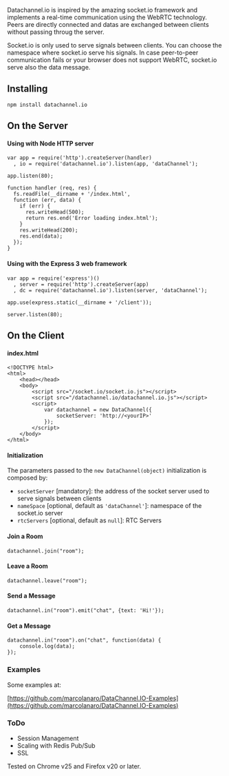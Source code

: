Datachannel.io is inspired by the amazing socket.io framework and implements a real-time communication using the WebRTC technology.
Peers are directly connected and datas are exchanged between clients without passing throug the server.

Socket.io is only used to serve signals between clients. You can choose the namespace where socket.io serve his signals.
In case peer-to-peer communication fails or your browser does not support WebRTC, socket.io serve also the data message.

## Installing
	npm install datachannel.io
## On the Server
#### Using with Node HTTP server
	var app = require('http').createServer(handler)
	  , io = require('datachannel.io').listen(app, 'dataChannel');

	app.listen(80);
	
	function handler (req, res) {
	  fs.readFile(__dirname + '/index.html',
	  function (err, data) {
	    if (err) {
	      res.writeHead(500);
	      return res.end('Error loading index.html');
	    }
	    res.writeHead(200);
	    res.end(data);
	  });
	}
#### Using with the Express 3 web framework
	var app = require('express')()
	  , server = require('http').createServer(app)
	  , dc = require('datachannel.io').listen(server, 'dataChannel');

	app.use(express.static(__dirname + '/client'));

	server.listen(80);
## On the Client
#### index.html
	<!DOCTYPE html>
	<html>
		<head></head>
		<body>
			<script src="/socket.io/socket.io.js"></script>
			<script src="/datachannel.io/datachannel.io.js"></script>
			<script>
				var datachannel = new DataChannel({
					socketServer: 'http://<yourIP>'
				});
			</script>
		</body>
	</html>
#### Initialization
The parameters passed to the `new DataChannel(object)` initialization is composed by:
* `socketServer` [mandatory]: the address of the socket server used to serve signals between clients
* `nameSpace` [optional, default as `'dataChannel'`]: namespace of the socket.io server
* `rtcServers` [optional, default as `null`]: RTC Servers

#### Join a Room
	datachannel.join("room");
#### Leave a Room
	datachannel.leave("room");
#### Send a Message
	datachannel.in("room").emit("chat", {text: 'Hi!'});
#### Get a Message
	datachannel.in("room").on("chat", function(data) {
		console.log(data);
	});

### Examples
Some examples at:

[https://github.com/marcolanaro/DataChannel.IO-Examples](https://github.com/marcolanaro/DataChannel.IO-Examples)

### ToDo

- Session Management
- Scaling with Redis Pub/Sub
- SSL

Tested on Chrome v25 and Firefox v20 or later.